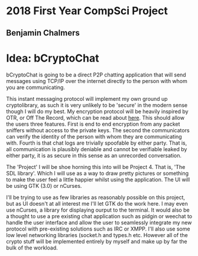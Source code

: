 # 2018 First Year CompSci Project
## Benjamin Chalmers

# Idea: bCryptoChat

bCryptoChat is going to be a direct P2P chatting application that will send messages using TCP/IP over the internet directly to the person with whom you are communicating.


This instant messaging protocol will implement my own ground up cryptolibrary, as such it is very unlikely to be 'secure' in the modern sense though I will do my best.
My encryption protocol will be heavily inspired by OTR, or Off The Record, which can be read about [here](https://otr.cypherpunks.ca/Protocol-v3-4.1.1.html).
This should allow the users three features.
First is end to end encryption from any packet sniffers without access to the private keys.
The second the communicators can verify the identity of the person with whom they are communicating with.
Fourth is that chat logs are trivially spoofable by either party.
That is, all communication is plausibly deniable and cannot be verifiable leaked by either party, it is as secure in this sense as an unrecorded conversation.

The 'Project' I will be shoe horning this into will be Project 4.
That is, 'The SDL library'. Which I will use as a way to draw pretty pictures or something to make the user feel a little happier whilst using the application.
The UI will be using GTK (3.0) or nCurses.

I'll be trying to use as few libraries as reasonably possible on this project, but as UI doesn't at all interest me I'll let GTK do the work here. I may even use nCurses, a library for displaying ourput to the terminal.
It would also be a thought to use a pre existing chat application such as pidgin or weechat to handle the user interface and allow the user to seamlessly integrate my new protocol with pre-existing solutions such as IRC or XMPP.
I'll also use some low level networking libraries (socket.h and types.h etc.
However all of the crypto stuff will be implemented entirely by myself and make up by far the bulk of the workload.


